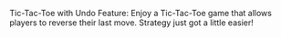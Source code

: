 Tic-Tac-Toe with Undo Feature: Enjoy a Tic-Tac-Toe game that allows players to reverse their last move. Strategy just got a little easier!